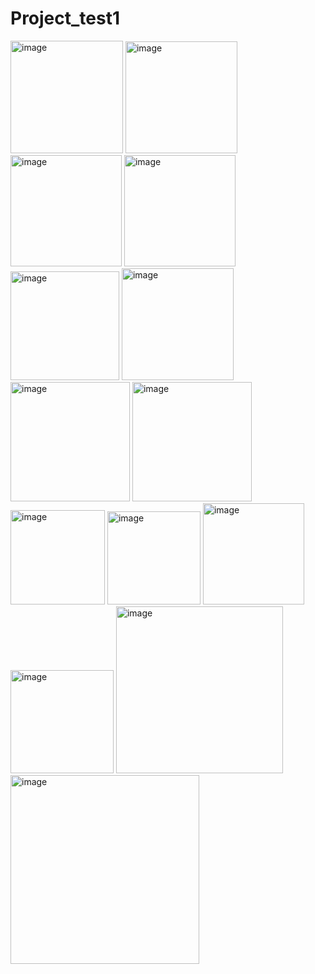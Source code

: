 # Project_test1
<img width="180" alt="image" src="https://github.com/zzinx58/Project_test1/assets/77034104/634c300e-b66e-4be9-8ec9-ff519ff09a6f">
<img width="179" alt="image" src="https://github.com/zzinx58/Project_test1/assets/77034104/6a04730c-ba48-4d20-bfc5-dc12dc375aff">
<img width="178" alt="image" src="https://github.com/zzinx58/Project_test1/assets/77034104/7cb523d8-3c48-42a2-8621-a5600f75c2a4">
<img width="178" alt="image" src="https://github.com/zzinx58/Project_test1/assets/77034104/fc20a9c0-a59e-4b0f-84c4-4f63bb67605e">
<img width="174" alt="image" src="https://github.com/zzinx58/Project_test1/assets/77034104/b7216c2f-4fcd-45c7-98c0-14f7a4e8f7c9">
<img width="179" alt="image" src="https://github.com/zzinx58/Project_test1/assets/77034104/cc21b768-871c-44db-a55d-5aeb80331ed1">
<img width="191" alt="image" src="https://github.com/zzinx58/Project_test1/assets/77034104/87b0416a-2ef2-43f4-a876-0d3e3399e19d">
<img width="191" alt="image" src="https://github.com/zzinx58/Project_test1/assets/77034104/5bbb1512-85da-4f35-a4df-941fc66008d3">
<img width="151" alt="image" src="https://github.com/zzinx58/Project_test1/assets/77034104/5485c30b-1abd-4d6c-ab9a-4eec6ce9a58c">
<img width="149" alt="image" src="https://github.com/zzinx58/Project_test1/assets/77034104/010dbddf-45ba-4884-a25e-9ffa58a1d152">
<img width="162" alt="image" src="https://github.com/zzinx58/Project_test1/assets/77034104/bb78b6e8-3a2e-4f2e-941a-e6b7b676617c">
<img width="165" alt="image" src="https://github.com/zzinx58/Project_test1/assets/77034104/7d71c131-f2b6-4262-b1d9-e1d88b914d77">
<img width="267" alt="image" src="https://github.com/zzinx58/Project_test1/assets/77034104/f24ed66e-93f4-49bd-ba0e-b26dfeae8827">
<img width="302" alt="image" src="https://github.com/zzinx58/Project_test1/assets/77034104/53055466-d4cc-4ab1-a953-aba7b750a95a">
